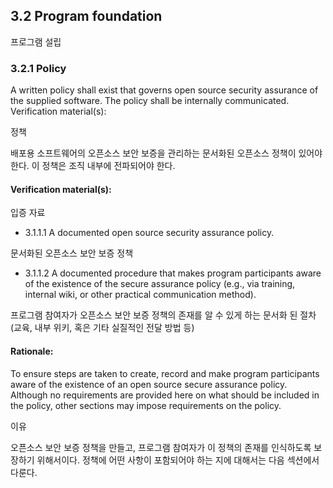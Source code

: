 ## 3.2	 Program foundation

프로그램 설립

### 3.2.1	Policy
A written policy shall exist that governs open source security assurance of the supplied software. The policy shall be internally communicated.
Verification material(s):

정책 

배포용 소프트웨어의 오픈소스 보안 보증을 관리하는 문서화된 오픈소스 정책이 있어야 한다. 이 정책은 조직 내부에 전파되어야 한다.

#### Verification material(s):

입증 자료

* 3.1.1.1 A documented open source security assurance policy.

문서화된 오픈소스 보안 보증 정책

* 3.1.1.2 A documented procedure that makes program participants aware of the existence of the secure assurance policy (e.g., via training, internal wiki, or other practical communication method).

프로그램 참여자가 오픈소스 보안 보증 정책의 존재를 알 수 있게 하는 문서화 된 절차 (교육, 내부 위키, 혹은 기타 실질적인 전달 방법 등)

#### Rationale:  
To ensure steps are taken to create, record and make program participants aware of the existence of an open source secure assurance policy. Although no requirements are provided here on what should be included in the policy, other sections may impose requirements on the policy.

이유 

오픈소스 보안 보증 정책을 만들고, 프로그램 참여자가 이 정책의 존재를 인식하도록 보장하기 위해서이다. 정책에 어떤 사항이 포함되어야 하는 지에 대해서는 다음 섹션에서 다룬다.

